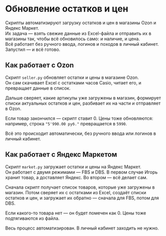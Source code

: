 # Обновление остатков и цен

Скрипты автоматизируют загрузку остатков и цен в магазины Ozon и Яндекс Маркет.  
Их задача — взять свежие данные из Excel-файла и отправить их в магазины так, чтобы всё обновилось само: и наличие, и цена.  
Всё работает без ручного ввода, логинов и походов в личный кабинет. Запустил — и всё готово.


## Как работает с Ozon

Скрипт `seller.py` обновляет остатки и цены в магазине Ozon.  
Он сам скачивает Excel с остатками часов Casio, читает его, и превращает данные в список.

Дальше сверяет, какие артикулы уже загружены в магазин, формирует списки актуальных остатков и цен, разбивает их на части и отправляет в Ozon.

Если товар закончился — скрипт ставит 0. Цены тоже обновляются: например, строка `"5'990.00 руб."` превращается в `5990`.

Всё это происходит автоматически, без ручного ввода или логинов в личный кабинет.



## Как работает с Яндекс Маркетом

Скрипт `market.py` загружает остатки и цены на Яндекс Маркет.  
Он работает с двумя режимами — FBS и DBS. В первом случае Игорь хранит товар, а доставляет Яндекс. Во втором — всё делает сам.

Сначала скрипт получает список товаров, которые уже загружены в магазин. Потом сверяет их с остатками из Excel, создаёт списки остатков и цен, и загружает их обратно — сначала для FBS, потом для DBS.

Если какого-то товара нет — он будет помечен как 0. Цены тоже подтягиваются из файла.

Весь процесс автоматизирован. В личный кабинет заходить не нужно.
